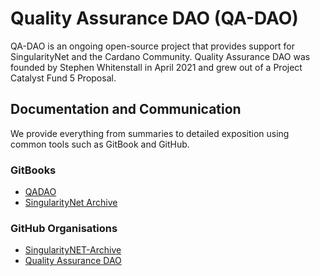 # Quality Assurance DAO (QA-DAO)

QA-DAO is an ongoing open-source project that provides support for SingularityNet and the Cardano Community. Quality Assurance DAO was founded by Stephen Whitenstall in April 2021 and grew out of a Project Catalyst Fund 5 Proposal.

## Documentation and Communication

We provide everything from summaries to detailed exposition using common tools such as GitBook and GitHub.

### GitBooks

- [QADAO](https://quality-assurance-dao.github.io/docs/gitbooks/)
- [SingularityNet Archive](https://snet-ambassadors.gitbook.io/singularitynet-archive)

### GitHub Organisations

- [SingularityNET-Archive](https://github.com/SingularityNET-Archive)
- [Quality Assurance DAO](https://github.com/Quality-Assurance-DAO)
